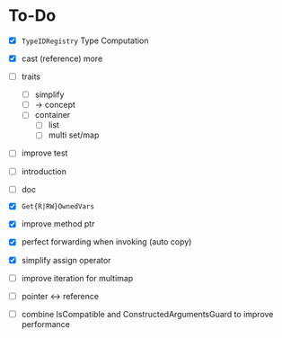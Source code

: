 # To-Do

- [x] `TypeIDRegistry` Type Computation
- [x] cast (reference) more
- [ ] traits
  - [ ] simplify
  - [ ]  -> concept
  - [ ] container
    - [ ] list
    - [ ] multi set/map
- [ ] improve test
- [ ] introduction
- [ ] doc
- [x] `Get{R|RW}OwnedVars` 
- [x] improve method ptr
- [x] perfect forwarding when invoking (auto copy)
- [x] simplify assign operator
- [ ] improve iteration for multimap
- [ ] pointer <-> reference
- [ ] combine IsCompatible and ConstructedArgumentsGuard to improve performance

